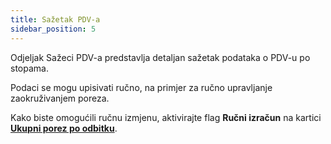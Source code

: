 ```yaml
---
title: Sažetak PDV-a 
sidebar_position: 5
---
```


Odjeljak Sažeci PDV-a predstavlja detaljan sažetak podataka o PDV-u po stopama.

Podaci se mogu upisivati ručno, na primjer za ručno upravljanje zaokruživanjem poreza.

Kako biste omogućili ručnu izmjenu, aktivirajte flag **Ručni izračun** na kartici **[Ukupni porez po odbitku](/docs/finance-area/professional-men/compensations-management/total-withholding-tax)**.








